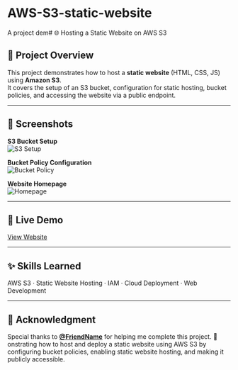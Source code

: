 # AWS-S3-static-website
A project dem# 🌐 Hosting a Static Website on AWS S3

## 📌 Project Overview
This project demonstrates how to host a **static website** (HTML, CSS, JS) using **Amazon S3**.  
It covers the setup of an S3 bucket, configuration for static hosting, bucket policies, and accessing the website via a public endpoint.

---

## 📸 Screenshots

**S3 Bucket Setup**  
![S3 Setup](screenshots/s3-setup.png)  

**Bucket Policy Configuration**  
![Bucket Policy](screenshots/bucket-policy.png)  

**Website Homepage**  
![Homepage](screenshots/homepage.png)

---

## 🔗 Live Demo
[View Website](http://your-bucket-name.s3-website-region.amazonaws.com)

---

## ✨ Skills Learned
AWS S3 · Static Website Hosting · IAM · Cloud Deployment · Web Development

---

## 🙌 Acknowledgment
Special thanks to **[@FriendName](https://www.linkedin.com/in/friend-profile)** for helping me complete this project. 🚀
onstrating how to host and deploy a static website using AWS S3 by configuring bucket policies, enabling static website hosting, and making it publicly accessible. 

